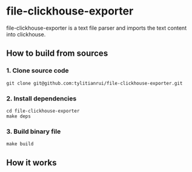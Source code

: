 # file-clickhouse-exporter
file-clickhouse-exporter is a text file parser and imports the text content into clickhouse.

## How to build from sources

### 1. Clone source code
```
git clone git@github.com:tylitianrui/file-clickhouse-exporter.git
```
### 2. Install dependencies
```
cd file-clickhouse-exporter
make deps
```
### 3. Build binary file
```
make build
```

## How it works



